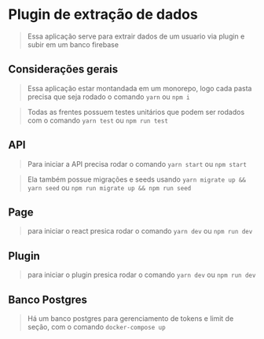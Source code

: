 # Plugin de extração de dados

> Essa aplicação serve para extrair dados de um usuario via plugin e subir em um banco firebase

## Considerações gerais

> Essa aplicação estar montandada em um monorepo, logo cada pasta precisa que seja rodado o comando `yarn` ou `npm i`

> Todas as frentes possuem testes unitários que podem ser rodados com o comando `yarn test` ou `npm run test`

## API

> Para iniciar a API precisa rodar o comando `yarn start` ou `npm start`

> Ela também possue migrações e seeds usando `yarn migrate up && yarn seed` ou `npm run migrate up && npm run seed`

## Page

> para iniciar o react presica rodar o comando `yarn dev` ou `npm run dev`

## Plugin

> para iniciar o plugin presica rodar o comando `yarn dev` ou `npm run dev`

## Banco Postgres

> Há um banco postgres para gerenciamento de tokens e limit de seção, com o comando `docker-compose up`
